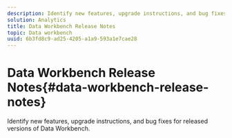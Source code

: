 ```yaml
---
description: Identify new features, upgrade instructions, and bug fixes for released versions of Data Workbench.
solution: Analytics
title: Data Workbench Release Notes
topic: Data workbench
uuid: 6b3fd8c9-ad25-4205-a1a9-593a1e7cae28
---
```


# Data Workbench Release Notes{#data-workbench-release-notes}

Identify new features, upgrade instructions, and bug fixes for released versions of Data Workbench.

